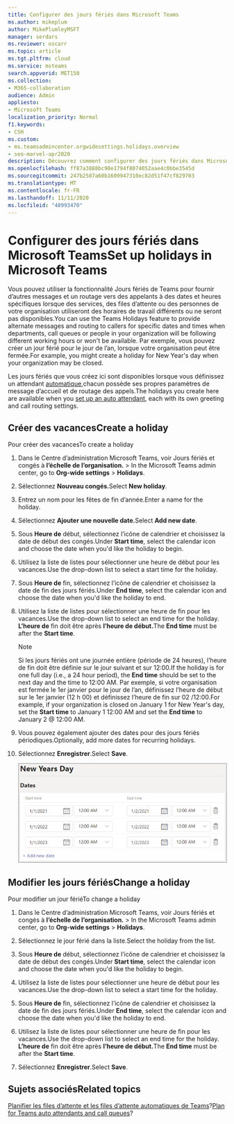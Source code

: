 ```yaml
---
title: Configurer des jours fériés dans Microsoft Teams
ms.author: mikeplum
author: MikePlumleyMSFT
manager: serdars
ms.reviewer: oscarr
ms.topic: article
ms.tgt.pltfrm: cloud
ms.service: msteams
search.appverid: MET150
ms.collection:
- M365-collaboration
audience: Admin
appliesto:
- Microsoft Teams
localization_priority: Normal
f1.keywords:
- CSH
ms.custom:
- ms.teamsadmincenter.orgwidesettings.holidays.overview
- seo-marvel-apr2020
description: Découvrez comment configurer des jours fériés dans Microsoft Teams à utiliser avec vos attendants automatiques.
ms.openlocfilehash: ff87a3888bc98e1794f8074052aae4c0bbe3545d
ms.sourcegitcommit: 247b2587a60b1609947310ec82d51f47cf829703
ms.translationtype: MT
ms.contentlocale: fr-FR
ms.lasthandoff: 11/11/2020
ms.locfileid: "48993470"
---
```

# <a name="set-up-holidays-in-microsoft-teams"></a><span data-ttu-id="1e33c-103">Configurer des jours fériés dans Microsoft Teams</span><span class="sxs-lookup"><span data-stu-id="1e33c-103">Set up holidays in Microsoft Teams</span></span>

<span data-ttu-id="1e33c-104">Vous pouvez utiliser la fonctionnalité Jours fériés de Teams pour fournir d’autres messages et un routage vers des appelants à des dates et heures spécifiques lorsque des services, des files d’attente ou des personnes de votre organisation utiliseront des horaires de travail différents ou ne seront pas disponibles.</span><span class="sxs-lookup"><span data-stu-id="1e33c-104">You can use the Teams Holidays feature to provide alternate messages and routing to callers for specific dates and times when departments, call queues or people in your organization will be following different working hours or won't be available.</span></span> <span data-ttu-id="1e33c-105">Par exemple, vous pouvez créer un jour férié pour le jour de l’an, lorsque votre organisation peut être fermée.</span><span class="sxs-lookup"><span data-stu-id="1e33c-105">For example, you might create a holiday for New Year's day when your organization may be closed.</span></span>

<span data-ttu-id="1e33c-106">Les jours fériés que vous créez ici sont disponibles lorsque vous définissez un attendant [automatique,](create-a-phone-system-auto-attendant.md)chacun possède ses propres paramètres de message d’accueil et de routage des appels.</span><span class="sxs-lookup"><span data-stu-id="1e33c-106">The holidays you create here are available when you [set up an auto attendant](create-a-phone-system-auto-attendant.md), each with its own greeting and call routing settings.</span></span>

## <a name="create-a-holiday"></a><span data-ttu-id="1e33c-107">Créer des vacances</span><span class="sxs-lookup"><span data-stu-id="1e33c-107">Create a holiday</span></span>

<span data-ttu-id="1e33c-108">Pour créer des vacances</span><span class="sxs-lookup"><span data-stu-id="1e33c-108">To create a holiday</span></span>

1. <span data-ttu-id="1e33c-109">Dans le Centre d’administration Microsoft Teams, voir Jours fériés et congés à **l’échelle de l’organisation.**  >  </span><span class="sxs-lookup"><span data-stu-id="1e33c-109">In the Microsoft Teams admin center, go to **Org-wide settings** > **Holidays**.</span></span>

2. <span data-ttu-id="1e33c-110">Sélectionnez **Nouveau congés.**</span><span class="sxs-lookup"><span data-stu-id="1e33c-110">Select **New holiday**.</span></span>

3. <span data-ttu-id="1e33c-111">Entrez un nom pour les fêtes de fin d’année.</span><span class="sxs-lookup"><span data-stu-id="1e33c-111">Enter a name for the holiday.</span></span>

4. <span data-ttu-id="1e33c-112">Sélectionnez **Ajouter une nouvelle date.**</span><span class="sxs-lookup"><span data-stu-id="1e33c-112">Select **Add new date**.</span></span>

5. <span data-ttu-id="1e33c-113">Sous **Heure de** début, sélectionnez l’icône de calendrier et choisissez la date de début des congés.</span><span class="sxs-lookup"><span data-stu-id="1e33c-113">Under **Start time**, select the calendar icon and choose the date when you'd like the holiday to begin.</span></span>

6. <span data-ttu-id="1e33c-114">Utilisez la liste de listes pour sélectionner une heure de début pour les vacances.</span><span class="sxs-lookup"><span data-stu-id="1e33c-114">Use the drop-down list to select a start time for the holiday.</span></span>

7. <span data-ttu-id="1e33c-115">Sous **Heure de** fin, sélectionnez l’icône de calendrier et choisissez la date de fin des jours fériés.</span><span class="sxs-lookup"><span data-stu-id="1e33c-115">Under **End time**, select the calendar icon and choose the date when you'd like the holiday to end.</span></span>

8. <span data-ttu-id="1e33c-116">Utilisez la liste de listes pour sélectionner une heure de fin pour les vacances.</span><span class="sxs-lookup"><span data-stu-id="1e33c-116">Use the drop-down list to select an end time for the holiday.</span></span> <span data-ttu-id="1e33c-117">**L’heure de** fin doit être après **l’heure de début.**</span><span class="sxs-lookup"><span data-stu-id="1e33c-117">The **End time** must be after the **Start time**.</span></span>  

   > [!NOTE]
   > <span data-ttu-id="1e33c-118">Si les jours fériés ont une journée entière (période de  24 heures), l’heure de fin doit être définie sur le jour suivant et sur 12:00.</span><span class="sxs-lookup"><span data-stu-id="1e33c-118">If the holiday is for one full day (i.e., a 24 hour period), the **End time** should be set to the next day and the time to 12:00 AM.</span></span> <span data-ttu-id="1e33c-119">Par exemple, si votre organisation est fermée le 1er  janvier pour le jour de l’an, définissez  l’heure de début sur le 1er janvier (12 h 00) et définissez l’heure de fin sur 02 /12:00.</span><span class="sxs-lookup"><span data-stu-id="1e33c-119">For example, if your organization is closed on January 1 for New Year's day, set the **Start time** to January 1 12:00 AM and set the **End time** to January 2 @ 12:00 AM.</span></span>

9. <span data-ttu-id="1e33c-120">Vous pouvez également ajouter des dates pour des jours fériés périodiques.</span><span class="sxs-lookup"><span data-stu-id="1e33c-120">Optionally, add more dates for recurring holidays.</span></span>

10. <span data-ttu-id="1e33c-121">Sélectionnez **Enregistrer**.</span><span class="sxs-lookup"><span data-stu-id="1e33c-121">Select **Save**.</span></span>

    ![Capture d’écran de l’interface utilisateur des jours fériés avec des dates définies sur trois ans](media/holidays-set-up.png)

## <a name="change-a-holiday"></a><span data-ttu-id="1e33c-123">Modifier les jours fériés</span><span class="sxs-lookup"><span data-stu-id="1e33c-123">Change a holiday</span></span>

<span data-ttu-id="1e33c-124">Pour modifier un jour férié</span><span class="sxs-lookup"><span data-stu-id="1e33c-124">To change a holiday</span></span>

1. <span data-ttu-id="1e33c-125">Dans le Centre d’administration Microsoft Teams, voir Jours fériés et congés à **l’échelle de l’organisation.**  >  </span><span class="sxs-lookup"><span data-stu-id="1e33c-125">In the Microsoft Teams admin center, go to **Org-wide settings** > **Holidays**.</span></span>

2. <span data-ttu-id="1e33c-126">Sélectionnez le jour férié dans la liste.</span><span class="sxs-lookup"><span data-stu-id="1e33c-126">Select the holiday from the list.</span></span>

3. <span data-ttu-id="1e33c-127">Sous **Heure de** début, sélectionnez l’icône de calendrier et choisissez la date de début des congés.</span><span class="sxs-lookup"><span data-stu-id="1e33c-127">Under **Start time**, select the calendar icon and choose the date when you'd like the holiday to begin.</span></span>

4. <span data-ttu-id="1e33c-128">Utilisez la liste de listes pour sélectionner une heure de début pour les vacances.</span><span class="sxs-lookup"><span data-stu-id="1e33c-128">Use the drop-down list to select a start time for the holiday.</span></span>

5. <span data-ttu-id="1e33c-129">Sous **Heure de** fin, sélectionnez l’icône de calendrier et choisissez la date de fin des jours fériés.</span><span class="sxs-lookup"><span data-stu-id="1e33c-129">Under **End time**, select the calendar icon and choose the date when you'd like the holiday to end.</span></span> 

6. <span data-ttu-id="1e33c-130">Utilisez la liste de listes pour sélectionner une heure de fin pour les vacances.</span><span class="sxs-lookup"><span data-stu-id="1e33c-130">Use the drop-down list to select an end time for the holiday.</span></span> <span data-ttu-id="1e33c-131">**L’heure de** fin doit être après **l’heure de début.**</span><span class="sxs-lookup"><span data-stu-id="1e33c-131">The **End time** must be after the **Start time**.</span></span>  

7. <span data-ttu-id="1e33c-132">Sélectionnez **Enregistrer**.</span><span class="sxs-lookup"><span data-stu-id="1e33c-132">Select **Save**.</span></span>

## <a name="related-topics"></a><span data-ttu-id="1e33c-133">Sujets associés</span><span class="sxs-lookup"><span data-stu-id="1e33c-133">Related topics</span></span>

<span data-ttu-id="1e33c-134">[Planifier les files d’attente et les files d’attente automatiques de Teams](plan-auto-attendant-call-queue.md)?</span><span class="sxs-lookup"><span data-stu-id="1e33c-134">[Plan for Teams auto attendants and call queues](plan-auto-attendant-call-queue.md)?</span></span>
